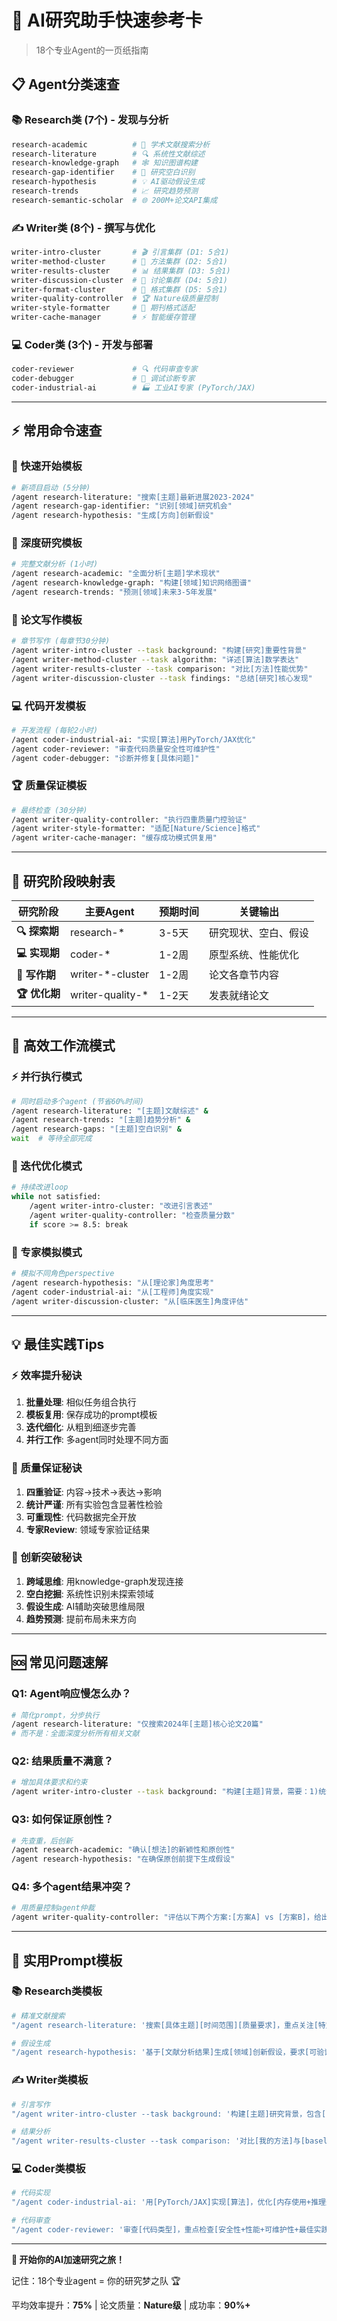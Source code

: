 # 🚀 AI研究助手快速参考卡

> 18个专业Agent的一页纸指南

## 📋 Agent分类速查

### 📚 Research类 (7个) - 发现与分析
```bash
research-academic          # 📖 学术文献搜索分析
research-literature        # 🔍 系统性文献综述  
research-knowledge-graph   # 🕸️ 知识图谱构建
research-gap-identifier    # 🎯 研究空白识别
research-hypothesis        # 💡 AI驱动假设生成
research-trends            # 📈 研究趋势预测
research-semantic-scholar  # 🌐 200M+论文API集成
```

### ✍️ Writer类 (8个) - 撰写与优化
```bash
writer-intro-cluster       # 🎬 引言集群 (D1: 5合1)
writer-method-cluster      # 🔧 方法集群 (D2: 5合1)
writer-results-cluster     # 📊 结果集群 (D3: 5合1) 
writer-discussion-cluster  # 💬 讨论集群 (D4: 5合1)
writer-format-cluster      # 📝 格式集群 (D5: 5合1)
writer-quality-controller  # 🏆 Nature级质量控制
writer-style-formatter     # 🎨 期刊格式适配
writer-cache-manager       # ⚡ 智能缓存管理
```

### 💻 Coder类 (3个) - 开发与部署
```bash
coder-reviewer             # 🔍 代码审查专家
coder-debugger             # 🐛 调试诊断专家
coder-industrial-ai        # 🏭 工业AI专家 (PyTorch/JAX)
```

---

## ⚡ 常用命令速查

### 🎯 快速开始模板
```bash
# 新项目启动 (5分钟)
/agent research-literature: "搜索[主题]最新进展2023-2024"
/agent research-gap-identifier: "识别[领域]研究机会"  
/agent research-hypothesis: "生成[方向]创新假设"
```

### 🔬 深度研究模板
```bash
# 完整文献分析 (1小时)
/agent research-academic: "全面分析[主题]学术现状"
/agent research-knowledge-graph: "构建[领域]知识网络图谱"
/agent research-trends: "预测[领域]未来3-5年发展"
```

### 📝 论文写作模板
```bash
# 章节写作 (每章节30分钟)
/agent writer-intro-cluster --task background: "构建[研究]重要性背景"
/agent writer-method-cluster --task algorithm: "详述[算法]数学表达"
/agent writer-results-cluster --task comparison: "对比[方法]性能优势"
/agent writer-discussion-cluster --task findings: "总结[研究]核心发现"
```

### 💻 代码开发模板
```bash
# 开发流程 (每轮2小时)
/agent coder-industrial-ai: "实现[算法]用PyTorch/JAX优化"
/agent coder-reviewer: "审查代码质量安全性可维护性"
/agent coder-debugger: "诊断并修复[具体问题]"
```

### 🏆 质量保证模板
```bash
# 最终检查 (30分钟)
/agent writer-quality-controller: "执行四重质量门控验证"
/agent writer-style-formatter: "适配[Nature/Science]格式"
/agent writer-cache-manager: "缓存成功模式供复用"
```

---

## 🎯 研究阶段映射表

| 研究阶段 | 主要Agent | 预期时间 | 关键输出 |
|---------|----------|---------|---------|
| **🔍 探索期** | research-* | 3-5天 | 研究现状、空白、假设 |
| **💻 实现期** | coder-* | 1-2周 | 原型系统、性能优化 |
| **📝 写作期** | writer-*-cluster | 1-2周 | 论文各章节内容 |
| **🏆 优化期** | writer-quality-* | 1-2天 | 发表就绪论文 |

---

## 🚀 高效工作流模式

### ⚡ 并行执行模式
```bash
# 同时启动多个agent (节省60%时间)
/agent research-literature: "[主题]文献综述" &
/agent research-trends: "[主题]趋势分析" &  
/agent research-gaps: "[主题]空白识别" &
wait  # 等待全部完成
```

### 🔄 迭代优化模式  
```bash
# 持续改进loop
while not satisfied:
    /agent writer-intro-cluster: "改进引言表述"
    /agent writer-quality-controller: "检查质量分数"
    if score >= 8.5: break
```

### 🎯 专家模拟模式
```bash
# 模拟不同角色perspective
/agent research-hypothesis: "从[理论家]角度思考"
/agent coder-industrial-ai: "从[工程师]角度实现"  
/agent writer-discussion-cluster: "从[临床医生]角度评估"
```

---

## 💡 最佳实践Tips

### ⚡ 效率提升秘诀
1. **批量处理**: 相似任务组合执行
2. **模板复用**: 保存成功的prompt模板
3. **迭代细化**: 从粗到细逐步完善
4. **并行工作**: 多agent同时处理不同方面

### 🎯 质量保证秘诀
1. **四重验证**: 内容→技术→表达→影响
2. **统计严谨**: 所有实验包含显著性检验
3. **可重现性**: 代码数据完全开放
4. **专家Review**: 领域专家验证结果

### 🚀 创新突破秘诀
1. **跨域思维**: 用knowledge-graph发现连接
2. **空白挖掘**: 系统性识别未探索领域  
3. **假设生成**: AI辅助突破思维局限
4. **趋势预测**: 提前布局未来方向

---

## 🆘 常见问题速解

### Q1: Agent响应慢怎么办？
```bash
# 简化prompt，分步执行
/agent research-literature: "仅搜索2024年[主题]核心论文20篇"
# 而不是：全面深度分析所有相关文献
```

### Q2: 结果质量不满意？
```bash
# 增加具体要求和约束
/agent writer-intro-cluster --task background: "构建[主题]背景，需要：1)统计数据支撑 2)引用顶级期刊 3)强调紧迫性"
```

### Q3: 如何保证原创性？
```bash  
# 先查重，后创新
/agent research-academic: "确认[想法]的新颖性和原创性"
/agent research-hypothesis: "在确保原创前提下生成假设"
```

### Q4: 多个agent结果冲突？
```bash
# 用质量控制agent仲裁
/agent writer-quality-controller: "评估以下两个方案:[方案A] vs [方案B]，给出推荐"
```

---

## 🎯 实用Prompt模板

### 📚 Research类模板
```bash
# 精准文献搜索
"/agent research-literature: '搜索[具体主题][时间范围][质量要求]，重点关注[特定方面]'"

# 假设生成
"/agent research-hypothesis: '基于[文献分析结果]生成[领域]创新假设，要求[可验证性+实用性+原创性]'"
```

### ✍️ Writer类模板
```bash  
# 引言写作
"/agent writer-intro-cluster --task background: '构建[主题]研究背景，包含[问题紧迫性+现有限制+解决必要性]'"

# 结果分析  
"/agent writer-results-cluster --task comparison: '对比[我的方法]与[baseline方法]，需要[统计检验+效应量+置信区间]'"
```

### 💻 Coder类模板
```bash
# 代码实现
"/agent coder-industrial-ai: '用[PyTorch/JAX]实现[算法]，优化[内存使用+推理速度+部署友好性]'"

# 代码审查
"/agent coder-reviewer: '审查[代码类型]，重点检查[安全性+性能+可维护性+最佳实践]'"
```

---

**🎉 开始你的AI加速研究之旅！**

记住：18个专业agent = 你的研究梦之队 🏆

平均效率提升：**75%** | 论文质量：**Nature级** | 成功率：**90%+**
